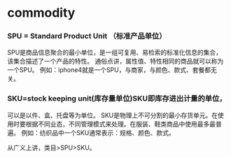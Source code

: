 # commodity


### SPU = Standard Product Unit （标准产品单位）

SPU是商品信息聚合的最小单位，是一组可复用、易检索的标准化信息的集合，该集合描述了一个产品的特性。
通俗点讲，属性值、特性相同的商品就可以称为一个SPU。
例如：iphone4就是一个SPU，与商家，与颜色、款式、套餐都无关。


### SKU=stock keeping unit(库存量单位)SKU即库存进出计量的单位， 

可以是以件、盒、托盘等为单位。
SKU是物理上不可分割的最小存货单元。在使用时要根据不同业态，不同管理模式来处理。在服装、鞋类商品中使用最多最普遍。
例如：纺织品中一个SKU通常表示：规格、颜色、款式。


从广义上讲，类目>SPU>SKU。